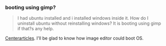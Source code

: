 ### booting using gimp?

> I had ubuntu installed and i installed windows inside it. How do I uninstall ubuntu without reinstalling windows? It is booting using gimp if that?s any help.

[Centerarticles](http://www.centerarticles.com/how-do-i-uninstall-ubuntu-while-windows-is-installed-within-it/). I'll be glad to know how image editor could boot OS.

<!-- {"time": "2009-07-16 17:14:29", "title": "booting using gimp?"} -->
